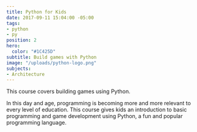 ```yaml
---
title: Python for Kids
date: 2017-09-11 15:04:00 -05:00
tags:
- python
- py
position: 2
hero:
  color: "#1C425D"
subtitle: Build games with Python
image: "/uploads/python-logo.png"
subjects:
- Architecture
---
```


This course covers building games using Python.

In this day and age, programming is becoming more and more relevant to every level of education. This course gives kids an introduction to basic programming and game development using Python, a fun and popular programming language.
